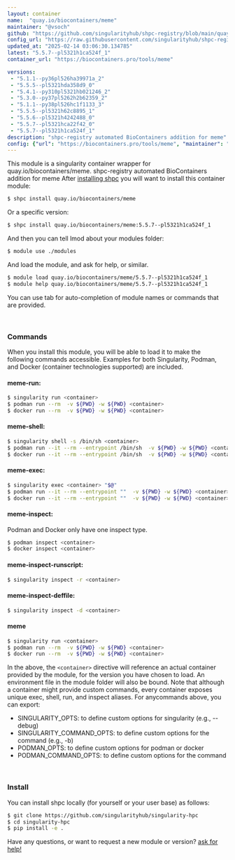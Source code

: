 ```yaml
---
layout: container
name:  "quay.io/biocontainers/meme"
maintainer: "@vsoch"
github: "https://github.com/singularityhub/shpc-registry/blob/main/quay.io/biocontainers/meme/container.yaml"
config_url: "https://raw.githubusercontent.com/singularityhub/shpc-registry/main/quay.io/biocontainers/meme/container.yaml"
updated_at: "2025-02-14 03:06:30.134785"
latest: "5.5.7--pl5321h1ca524f_1"
container_url: "https://biocontainers.pro/tools/meme"

versions:
 - "5.1.1--py36pl526ha39971a_2"
 - "5.5.5--pl5321hda358d9_0"
 - "5.4.1--py310pl5321hb021246_2"
 - "5.3.0--py37pl5262h2b62359_2"
 - "5.1.1--py38pl526hc1f1133_3"
 - "5.5.5--pl5321h62c8895_1"
 - "5.5.6--pl5321h4242488_0"
 - "5.5.7--pl5321hca22f42_0"
 - "5.5.7--pl5321h1ca524f_1"
description: "shpc-registry automated BioContainers addition for meme"
config: {"url": "https://biocontainers.pro/tools/meme", "maintainer": "@vsoch", "description": "shpc-registry automated BioContainers addition for meme", "latest": {"5.5.7--pl5321h1ca524f_1": "sha256:127de6607fe71cb1bb384143b72ad69667b20f8fd68a87e28aaefad5262d6db3"}, "tags": {"5.1.1--py36pl526ha39971a_2": "sha256:e3e0b38a966ff909ceb573fa9072399c27eed5266f2a02ca9875a6f04461b1a4", "5.5.5--pl5321hda358d9_0": "sha256:5a7a2c7ba931e310f132c7d94aa7505fa0ad717d159011d49881c72fd1ec3c2a", "5.4.1--py310pl5321hb021246_2": "sha256:a6183efb91c299ca6c5ae59a7ac202c18b7d1c6ee4ac1c4d7fd497fd43665f4b", "5.3.0--py37pl5262h2b62359_2": "sha256:9a3aca0b5701137e40e0bf8345a608a0611e31d1f87dd2d2db059d1be8690424", "5.1.1--py38pl526hc1f1133_3": "sha256:fe700133e60700fef230f1dc661f079b968f9179b193b4602bfba185dd31c4b0", "5.5.5--pl5321h62c8895_1": "sha256:040406a4d954310d51e1b580006fe5468664ad48d8b632c445e8b45751edf4f0", "5.5.6--pl5321h4242488_0": "sha256:71dbdb1d33046dc8f53966541998c529d1920cd22d6ec9e8579b3bdd07cccbcf", "5.5.7--pl5321hca22f42_0": "sha256:9791ce63bef20af1626ec7312c9141c723aab9d0bc9ef80695790671c0367be6", "5.5.7--pl5321h1ca524f_1": "sha256:127de6607fe71cb1bb384143b72ad69667b20f8fd68a87e28aaefad5262d6db3"}, "docker": "quay.io/biocontainers/meme"}
---
```


This module is a singularity container wrapper for quay.io/biocontainers/meme.
shpc-registry automated BioContainers addition for meme
After [installing shpc](#install) you will want to install this container module:


```bash
$ shpc install quay.io/biocontainers/meme
```

Or a specific version:

```bash
$ shpc install quay.io/biocontainers/meme:5.5.7--pl5321h1ca524f_1
```

And then you can tell lmod about your modules folder:

```bash
$ module use ./modules
```

And load the module, and ask for help, or similar.

```bash
$ module load quay.io/biocontainers/meme/5.5.7--pl5321h1ca524f_1
$ module help quay.io/biocontainers/meme/5.5.7--pl5321h1ca524f_1
```

You can use tab for auto-completion of module names or commands that are provided.

<br>

### Commands

When you install this module, you will be able to load it to make the following commands accessible.
Examples for both Singularity, Podman, and Docker (container technologies supported) are included.

#### meme-run:

```bash
$ singularity run <container>
$ podman run --rm  -v ${PWD} -w ${PWD} <container>
$ docker run --rm  -v ${PWD} -w ${PWD} <container>
```

#### meme-shell:

```bash
$ singularity shell -s /bin/sh <container>
$ podman run --it --rm --entrypoint /bin/sh  -v ${PWD} -w ${PWD} <container>
$ docker run --it --rm --entrypoint /bin/sh  -v ${PWD} -w ${PWD} <container>
```

#### meme-exec:

```bash
$ singularity exec <container> "$@"
$ podman run --it --rm --entrypoint ""  -v ${PWD} -w ${PWD} <container> "$@"
$ docker run --it --rm --entrypoint ""  -v ${PWD} -w ${PWD} <container> "$@"
```

#### meme-inspect:

Podman and Docker only have one inspect type.

```bash
$ podman inspect <container>
$ docker inspect <container>
```

#### meme-inspect-runscript:

```bash
$ singularity inspect -r <container>
```

#### meme-inspect-deffile:

```bash
$ singularity inspect -d <container>
```



#### meme

```bash
$ singularity run <container>
$ podman run --rm  -v ${PWD} -w ${PWD} <container>
$ docker run --rm  -v ${PWD} -w ${PWD} <container>
```


In the above, the `<container>` directive will reference an actual container provided
by the module, for the version you have chosen to load. An environment file in the
module folder will also be bound. Note that although a container
might provide custom commands, every container exposes unique exec, shell, run, and
inspect aliases. For anycommands above, you can export:

 - SINGULARITY_OPTS: to define custom options for singularity (e.g., --debug)
 - SINGULARITY_COMMAND_OPTS: to define custom options for the command (e.g., -b)
 - PODMAN_OPTS: to define custom options for podman or docker
 - PODMAN_COMMAND_OPTS: to define custom options for the command

<br>

### Install

You can install shpc locally (for yourself or your user base) as follows:

```bash
$ git clone https://github.com/singularityhub/singularity-hpc
$ cd singularity-hpc
$ pip install -e .
```

Have any questions, or want to request a new module or version? [ask for help!](https://github.com/singularityhub/singularity-hpc/issues)